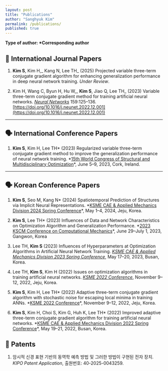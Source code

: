 ```yaml
---
layout: post
title: "Publications"
author: "Sanghyuk Kim"
permalink: /publications/
published: true
---
```


**Type of author: \*Corresponding author**

## 📖 International Journal Papers

1. **Kim S**, Kim H,_ Kang N, Lee TH_ (2025) Projected variable three-term conjugate gradient algorithm for enhancing generalization performance in deep neural network training. _Under Review_.

2. Kim H, Wang C, Byun H, Hu W,_ **Kim S**, Jiao Q, Lee TH_ (2023) Variable three-term conjugate gradient method for training artificial neural networks. [_Neural Networks_](https://www.sciencedirect.com/journal/neural-networks) 159:125–136. [https://doi.org/10.1016/j.neunet.2022.12.001](https://doi.org/10.1016/j.neunet.2022.12.001)

---

## 🗣️ International Conference Papers

1. **Kim S**, Kim H, Lee TH* (2023) Regularized variable three-term conjugate gradient method to improve the generalization performance of neural network training. *<u>15th World Congress of Structural and Multidisciplinary Optimization</u>\*, June 5–9, 2023, Cork, Ireland.

---

## 🗣️ Korean Conference Papers

1. **Kim S**, Seo M, Kang N* (2024) Spatiotemporal Prediction of Structures via Implicit Neural Representations. *<u>KSME CAE & Applied Mechanics Division 2024 Spring Conference</u>\*, May 1–4, 2024, Jeju, Korea.

2. **Kim S**, Lee TH* (2023) Influences of Data and Network Characteristics on Optimization Algorithm and Generalization Performance. *<u>2023 KSCM Conference on Computational Mechanics</u>\*, June 29–July 1, 2023, Gangwon, Korea

3. Lee TH, **Kim S** (2023) Influences of Hyperparameters at Optimization Algorithms in Artificial Neural Network Training. _<u>KSME CAE & Applied Mechanics Division 2023 Spring Conference</u>_, May 17–20, 2023, Busan, Korea.

4. Lee TH, **Kim S**, Kim H (2022) Issues on optimization algorithms in training artificial neural networks. _<u>KSME 2022 Conference</u>_, November 9–12, 2022, Jeju, Korea.

5. **Kim S**, Kim H, Lee TH* (2022) Adaptive three-term conjugate gradient algorithm with stochastic noise for escaping local minima in training ANNs. *<u>KSME 2022 Conference</u>\*, November 9–12, 2022, Jeju, Korea.
6. **Kim S**, Kim H, Choi S, Kim G, Huh K, Lee TH* (2022) Improved adaptive three-term conjugate gradient algorithm for training artificial neural networks. *<u>KSME CAE & Applied Mechanics Division 2022 Spring Conference</u>\*, May 19–21, 2022, Busan, Korea.

## 🧾 Patents

1. 암시적 신경 표현 기반의 동역학 예측 방법 및 그러한 방법이 구현된 전자 장치. _KIPO Patent Application_, 출원번호: 40-2025-0043259.
